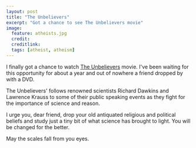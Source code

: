 ```yaml
---
layout: post
title: "The Unbelievers"
excerpt: "Got a chance to see The Unbelievers movie"
image:
  feature: atheists.jpg
  credit: 
  creditlink: 
  tags: [atheist, atheism]
---
```


I finally got a chance to watch [The Unbelievers](http://unbelieversmovie.com) movie. I've been waiting for this opportunity for about a year and out of nowhere a friend dropped by with a DVD.

The Unbelievers' follows renowned scientists Richard Dawkins and Lawrence Krauss to some of their public speaking events as they fight for the importance of science and reason.

I urge you, dear friend, drop your old antiquated religious and political beliefs and study just a tiny bit of what science has brought to light. You will be changed for the better.

May the scales fall from you eyes.
